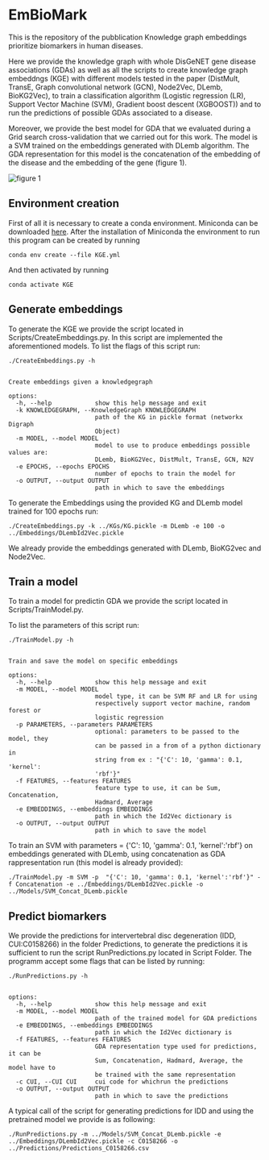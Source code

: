 
# EmBioMark

This is the repository of the pubblication Knowledge graph embeddings prioritize biomarkers in human diseases.


Here we provide the knowledge graph with whole DisGeNET gene disease associations (GDAs) as well as all the scripts to create knowledge graph embeddngs (KGE) with different models tested in the paper (DistMult, TransE, Graph convolutional network (GCN), Node2Vec, DLemb, BioKG2Vec), to train a classification algorithm (Logistic regression (LR), Support Vector Machine (SVM), Gradient boost descent (XGBOOST)) and to run the predictions of possible GDAs associated to a disease.

Moreover, we provide the best model for GDA that we evaluated during a Grid search cross-validation that we carried out for this work. The model is a SVM trained on the embeddings generated with DLemb algorithm. The GDA representation for this model is the concatenation of the embedding of the disease and the embedding of the gene (figure 1).

![figure 1](./img/pipeline_image.png)


## Environment creation

First of all it is necessary to create a conda environment. Miniconda can be downloaded [here](https://docs.conda.io/en/latest/miniconda.html#installing). After the installation of Miniconda the environment to run this program can be created by running

```
conda env create --file KGE.yml 

```

And then activated by running

```
conda activate KGE
```

## Generate embeddings

To generate the KGE we provide the script located in Scripts/CreateEmbeddings.py. In this script are implemented the aforementioned models. To list the flags of this script run: 

```
./CreateEmbeddings.py -h


Create embeddings given a knowledgegraph

options:
  -h, --help            show this help message and exit
  -k KNOWLEDGEGRAPH, --KnowledgeGraph KNOWLEDGEGRAPH
                        path of the KG in pickle format (networkx Digraph
                        Object)
  -m MODEL, --model MODEL
                        model to use to produce embeddings possible values are:
                        DLemb, BioKG2Vec, DistMult, TransE, GCN, N2V
  -e EPOCHS, --epochs EPOCHS
                        number of epochs to train the model for
  -o OUTPUT, --output OUTPUT
                        path in which to save the embeddings
```

To generate the Embeddings using the provided KG and DLemb model trained for 100 epochs run:

```
./CreateEmbeddings.py -k ../KGs/KG.pickle -m DLemb -e 100 -o ../Embeddings/DLembId2Vec.pickle

```

We already provide the embeddings generated with DLemb, BioKG2vec and Node2Vec.


## Train a model

To train a model for predictin GDA we provide the script located in Scripts/TrainModel.py.

To list the parameters of this script run:

```
./TrainModel.py -h


Train and save the model on specific embeddings

options:
  -h, --help            show this help message and exit
  -m MODEL, --model MODEL
                        model type, it can be SVM RF and LR for using
                        respectively support vector machine, random forest or
                        logistic regression
  -p PARAMETERS, --parameters PARAMETERS
                        optional: parameters to be passed to the model, they
                        can be passed in a from of a python dictionary in
                        string from ex : "{'C': 10, 'gamma': 0.1, 'kernel':
                        'rbf'}"
  -f FEATURES, --features FEATURES
                        feature type to use, it can be Sum, Concatenation,
                        Hadmard, Average
  -e EMBEDDINGS, --embeddings EMBEDDINGS
                        path in which the Id2Vec dictionary is
  -o OUTPUT, --output OUTPUT
                        path in which to save the model

```


To train an SVM with parameters = {'C': 10, 'gamma': 0.1, 'kernel':'rbf'} on embeddings generated with DLemb, using concatenation as GDA rappresentation run (this model is already provided):

```
./TrainModel.py -m SVM -p  "{'C': 10, 'gamma': 0.1, 'kernel':'rbf'}" -f Concatenation -e ../Embeddings/DLembId2Vec.pickle -o ../Models/SVM_Concat_DLemb.pickle

``` 


## Predict biomarkers 

We provide the predictions for intervertebral disc degeneration (IDD, CUI:C0158266) in the folder Predictions, to generate the predictions it is sufficient to run the script RunPredictions.py located in Script Folder. The programm accept some flags that can be listed by running:

```
./RunPredictions.py -h


options:
  -h, --help            show this help message and exit
  -m MODEL, --model MODEL
                        path of the trained model for GDA predictions
  -e EMBEDDINGS, --embeddings EMBEDDINGS
                        path in which the Id2Vec dictionary is
  -f FEATURES, --features FEATURES
                        GDA representation type used for predictions, it can be
                        Sum, Concatenation, Hadmard, Average, the model have to
                        be trained with the same representation
  -c CUI, --CUI CUI     cui code for whichrun the predictions
  -o OUTPUT, --output OUTPUT
                        path in which to save the predictions
```

A typical call of the script for generating predictions for IDD and using the pretrained model we provide is as following:


```
./RunPredictions.py -m ../Models/SVM_Concat_DLemb.pickle -e ../Embeddings/DLembId2Vec.pickle -c C0158266 -o ../Predictions/Predictions_C0158266.csv

```

